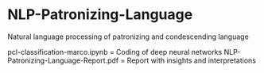 # NLP-Patronizing-Language
Natural language processing of patronizing and condescending language

pcl-classification-marco.ipynb = Coding of deep neural networks
NLP-Patronizing-Language-Report.pdf = Report with insights and interpretations
